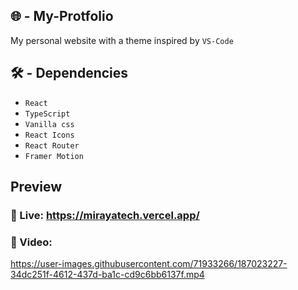 ## 🌐 - My-Protfolio
My personal website with a theme inspired by `VS-Code`


## 🛠️ - Dependencies 

* `React`
* `TypeScript`
* `Vanilla css`
* `React Icons`
* `React Router`
* `Framer Motion`



## Preview

### 📎 Live: https://mirayatech.vercel.app/

### 🎥 Video:

https://user-images.githubusercontent.com/71933266/187023227-34dc251f-4612-437d-ba1c-cd9c6bb6137f.mp4

